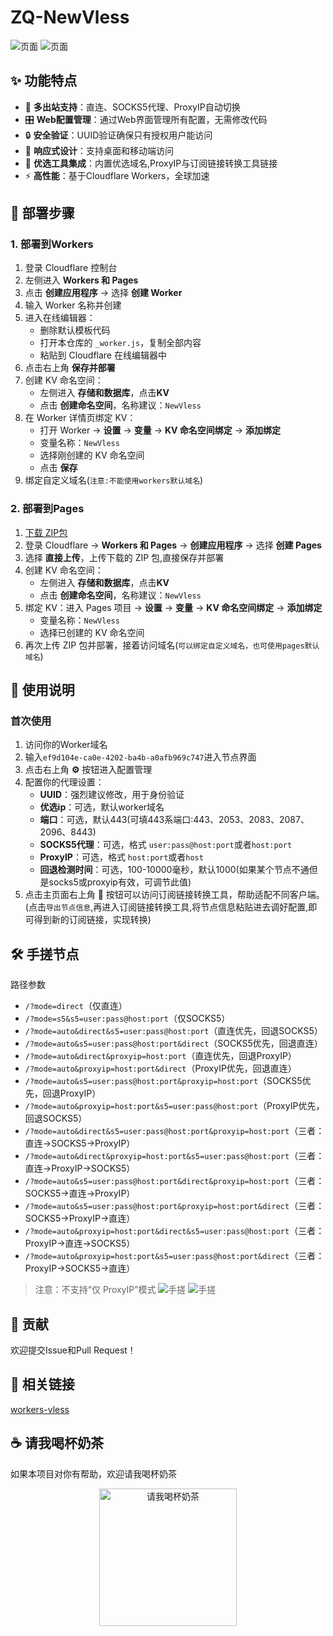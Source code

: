# ZQ-NewVless

![页面](src/3.png)
![页面](src/4.png)


## ✨ 功能特点

- 🚀 **多出站支持**：直连、SOCKS5代理、ProxyIP自动切换
- 🎛️ **Web配置管理**：通过Web界面管理所有配置，无需修改代码
- 🔒 **安全验证**：UUID验证确保只有授权用户能访问
- 📱 **响应式设计**：支持桌面和移动端访问
- 🎨 **优选工具集成**：内置优选域名,ProxyIP与订阅链接转换工具链接
- ⚡ **高性能**：基于Cloudflare Workers，全球加速

## 🚀 部署步骤

### 1. 部署到Workers

1. 登录 Cloudflare 控制台
2. 左侧进入 **Workers 和 Pages**
3. 点击 **创建应用程序** → 选择 **创建 Worker**
4. 输入 Worker 名称并创建
5. 进入在线编辑器：
   - 删除默认模板代码
   - 打开本仓库的 `_worker.js`，复制全部内容
   - 粘贴到 Cloudflare 在线编辑器中
6. 点击右上角 **保存并部署**
7. 创建 KV 命名空间：
   - 左侧进入 **存储和数据库**，点击**KV**
   - 点击 **创建命名空间**，名称建议：`NewVless`
8. 在 Worker 详情页绑定 KV：
   - 打开 Worker → **设置** → **变量** → **KV 命名空间绑定** → **添加绑定**
   - 变量名称：`NewVless`
   - 选择刚创建的 KV 命名空间
   - 点击 **保存**
9. 绑定自定义域名(`注意:不能使用workers默认域名`)

### 2. 部署到Pages
1. [下载 ZIP包](https://codeload.github.com/BAYUEQI/ZQ-NewVless/zip/refs/heads/main)
2. 登录 Cloudflare → **Workers 和 Pages** → **创建应用程序** → 选择 **创建 Pages**
3. 选择 **直接上传**，上传下载的 ZIP 包,直接保存并部署 
4. 创建 KV 命名空间：
   - 左侧进入 **存储和数据库**，点击**KV**
   - 点击 **创建命名空间**，名称建议：`NewVless`
5. 绑定 KV：进入 Pages 项目 → **设置** → **变量** → **KV 命名空间绑定** → **添加绑定**
   - 变量名称：`NewVless`
   - 选择已创建的 KV 命名空间
6. 再次上传 ZIP 包并部署，接着访问域名(`可以绑定自定义域名，也可使用pages默认域名`)


## 📖 使用说明

### 首次使用

1. 访问你的Worker域名
2. 输入`ef9d104e-ca0e-4202-ba4b-a0afb969c747`进入节点界面
3. 点击右上角 **⚙️** 按钮进入配置管理
4. 配置你的代理设置：
   - **UUID**：强烈建议修改，用于身份验证
   - **优选ip**：可选，默认worker域名
   - **端口**：可选，默认443(可填443系端口:443、2053、2083、2087、2096、8443)
   - **SOCKS5代理**：可选，格式 `user:pass@host:port`或者`host:port`
   - **ProxyIP**：可选，格式 `host:port`或者`host`
   - **回退检测时间**：可选，100-10000毫秒，默认1000(如果某个节点不通但是socks5或proxyip有效，可调节此值)
5. 点击主页面右上角 **🔗** 按钮可以访问订阅链接转换工具，帮助适配不同客户端。(点击`导出节点信息`,再进入订阅链接转换工具,将节点信息粘贴进去调好配置,即可得到新的订阅链接，实现转换)



## 🛠️ 手搓节点
路径参数

* `/?mode=direct`（仅直连）
* `/?mode=s5&s5=user:pass@host:port`（仅SOCKS5）
* `/?mode=auto&direct&s5=user:pass@host:port`（直连优先，回退SOCKS5）
* `/?mode=auto&s5=user:pass@host:port&direct`（SOCKS5优先，回退直连）
* `/?mode=auto&direct&proxyip=host:port`（直连优先，回退ProxyIP）
* `/?mode=auto&proxyip=host:port&direct`（ProxyIP优先，回退直连）
* `/?mode=auto&s5=user:pass@host:port&proxyip=host:port`（SOCKS5优先，回退ProxyIP）
* `/?mode=auto&proxyip=host:port&s5=user:pass@host:port`（ProxyIP优先，回退SOCKS5）
* `/?mode=auto&direct&s5=user:pass@host:port&proxyip=host:port`（三者：直连→SOCKS5→ProxyIP）
* `/?mode=auto&direct&proxyip=host:port&s5=user:pass@host:port`（三者：直连→ProxyIP→SOCKS5）
* `/?mode=auto&s5=user:pass@host:port&direct&proxyip=host:port`（三者：SOCKS5→直连→ProxyIP）
* `/?mode=auto&s5=user:pass@host:port&proxyip=host:port&direct`（三者：SOCKS5→ProxyIP→直连）
* `/?mode=auto&proxyip=host:port&direct&s5=user:pass@host:port`（三者：ProxyIP→直连→SOCKS5）
* `/?mode=auto&proxyip=host:port&s5=user:pass@host:port&direct`（三者：ProxyIP→SOCKS5→直连）

> 注意：不支持“仅 ProxyIP”模式
![手搓](src/1.png)
![手搓](src/2.png)



## 🤝 贡献

欢迎提交Issue和Pull Request！



## 🔗 相关链接

[workers-vless](https://github.com/ymyuuu/workers-vless)
## ☕️ 请我喝杯奶茶

如果本项目对你有帮助，欢迎请我喝杯奶茶 

<p align="center">
  <img src="https://blog.520jacky.ip-ddns.com/img/8.jpg" alt="请我喝杯奶茶" width="220" />
</p>



